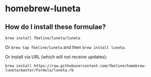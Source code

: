 # homebrew-luneta

## How do I install these formulae?
`brew install fbeline/luneta/luneta`

Or `brew tap fbeline/luneta` and then `brew install luneta`.

Or install via URL (which will not receive updates):

```
brew install https://raw.githubusercontent.com/fbeline/homebrew-luneta/master/Formula/luneta.rb
```